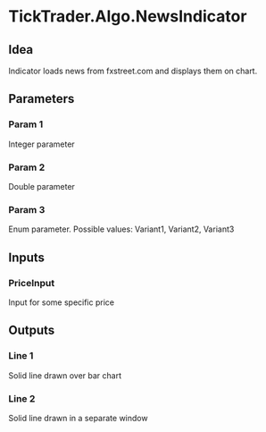﻿TickTrader.Algo.NewsIndicator
===

## Idea
Indicator loads news from fxstreet.com and displays them on chart.


## Parameters

### Param 1
Integer parameter

### Param 2
Double parameter

### Param 3
Enum parameter. Possible values: Variant1, Variant2, Variant3


## Inputs

### PriceInput
Input for some specific price


## Outputs

### Line 1
Solid line drawn over bar chart

### Line 2
Solid line drawn in a separate window
